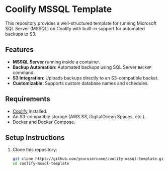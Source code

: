 # Coolify MSSQL Template

This repository provides a well-structured template for running Microsoft SQL Server (MSSQL) on Coolify with built-in support for automated backups to S3.

## Features

- **MSSQL Server** running inside a container.
- **Backup Automation**: Automated backups using SQL Server `BACKUP` command.
- **S3 Integration**: Uploads backups directly to an S3-compatible bucket.
- **Customizable**: Supports custom database names and schedules.

## Requirements

- [Coolify](https://coollabs.io) installed.
- An S3-compatible storage (AWS S3, DigitalOcean Spaces, etc.).
- Docker and Docker Compose.

## Setup Instructions

1. Clone this repository:
   ```bash
   git clone https://github.com/yourusername/coolify-mssql-template.git
   cd coolify-mssql-template
